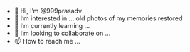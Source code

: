 - 👋 Hi, I’m @999prasadv
- 👀 I’m interested in ... old photos of my memories restored 
- 🌱 I’m currently learning ...
- 💞️ I’m looking to collaborate on ...
- 📫 How to reach me ...

<!---
999prasadv/999prasadv is a ✨ special ✨ repository because its `README.md` (this file) appears on your GitHub profile.
You can click the Preview link to take a look at your changes.
--->
